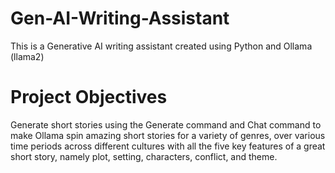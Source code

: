 # Gen-AI-Writing-Assistant
This is a Generative AI writing assistant created using Python and Ollama (llama2)

# Project Objectives
Generate short stories using the Generate command and Chat command to make Ollama spin amazing short stories for a variety of genres, over various time periods across different cultures with all the five key features of a great short story, namely plot, setting, characters, conflict, and theme.